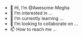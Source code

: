 - 👋 Hi, I’m @Awesome-Megha
- 👀 I’m interested in ...
- 🌱 I’m currently learning ...
- 💞️ I’m looking to collaborate on ...
- 📫 How to reach me ...

<!---
Awesome-Megha/Awesome-Megha is a ✨ special ✨ repository because its `README.md` (this file) appears on your GitHub profile.
You can click the Preview link to take a look at your changes.
--->
